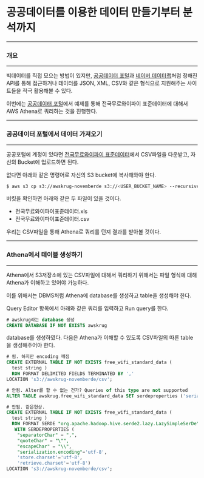 # 공공데이터를 이용한 데이터 만들기부터 분석까지
---
### 개요
---
빅데이터를 직접 모으는 방법이 있지만, [공공데이터 포털](https://www.data.go.kr/)과 [네이버 데이터랩](http://datalab.naver.com/)처럼
정해진 API를 통해 접근하거나 데이터를 JSON, XML, CSV와 같은 형식으로 지원해주는 사이트들을 적극 활용해볼 수 있다.

이번에는 [공공데이터 포털](https://www.data.go.kr/)에서 예제를 통해 전국무료와이파이 표준데이터에 대해서 AWS Athena로 쿼리하는 것을 진행한다.

---
### 공공데이터 포털에서 데이터 가져오기
---

공공포털에 계정이 있다면 [전국무료와이파이 표준데이터](https://www.data.go.kr/dataset/15013116/standard.do)에서 CSV파일을 다운받고,
자신의 Bucket에 업로드하면 된다.

없다면 아래와 같은 명령어로 자신의 S3 bucket에 복사해와야 한다.

```bash
$ aws s3 cp s3://awskrug-novemberde s3://<USER_BUCKET_NAME> --recursive
```

버킷을 확인하면 아래와 같은 두 파일이 있을 것이다.

- 전국무료와이파이표준데이터.xls
- 전국무료와이파이표준데이터.csv

우리는 CSV파일을 통해 Athena로 쿼리를 던져 결과를 받아볼 것이다.

---
### Athena에서 테이블 생성하기
---
Athena에서 S3저장소에 있는 CSV파일에 대해서 쿼리하기 위해서는 파일 형식에 대해 Athena가 이해하고 있어야 가능하다.

이를 위해서는 DBMS처럼 Athena에 database를 생성하고 table을 생성해야 한다.

Query Editor 항목에서 아래와 같은 쿼리를 입력하고 Run query를 한다.

```sql
# awskrug라는 database 생성
CREATE DATABASE IF NOT EXISTS awskrug
```

database를 생성하였다. 다음은 Athena가 이해할 수 있도록 CSV파일의 따른 table을 생성해주어야 한다.

```sql
# 됨. 하지만 encoding 깨짐
CREATE EXTERNAL TABLE IF NOT EXISTS free_wifi_standard_data (
  test string ) 
  ROW FORMAT DELIMITED FIELDS TERMINATED BY ',' 
LOCATION 's3://awskrug-novemberde/csv';

# 안됨. Alter를 할 수 없는 건가? Queries of this type are not supported
ALTER TABLE awskrug.free_wifi_standard_data SET serdeproperties ('serialization.encoding'='UTF-8');

# 안됨. 같은현상.
CREATE EXTERNAL TABLE IF NOT EXISTS free_wifi_standard_data (
  test string ) 
  ROW FORMAT SERDE "org.apache.hadoop.hive.serde2.lazy.LazySimpleSerDe"
   WITH SERDEPROPERTIES ( 
    "separatorChar" = ",", 
    "quoteChar" = "\"", 
    "escapeChar" = "\\", 
    "serialization.encoding"='utf-8',
    'store.charset'='utf-8',
    'retrieve.charset'='utf-8') 
LOCATION 's3://awskrug-novemberde/csv';
```